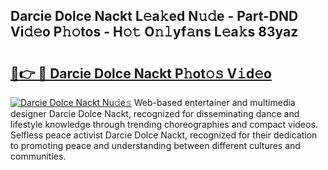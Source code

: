 ## Darcie Dolce Nackt L𝚎a𝚔ed N𝚞𝚍e - Part-DND Vi𝚍𝚎o P𝚑𝚘tos - H𝚘𝚝 O𝚗𝚕yf𝚊ns L𝚎a𝚔s 83yaz

# <h2><a href="http://kf41w8l.oniu.top/?m=Darcie+Dolce+Nackt">🔗👉 🔴 Darcie Dolce Nackt P𝚑ot𝚘𝚜 V𝚒d𝚎o</a></h2>

[![Darcie Dolce Nackt Nu𝚍e𝚜](https://i.imgur.com/0qMVB7G.gif)](http://kf41w8l.oniu.top/?m=Darcie+Dolce+Nackt)
Web-based entertainer and multimedia designer Darcie Dolce Nackt, recognized for disseminating dance and lifestyle knowledge through trending choreographies and compact videos. Selfless peace activist Darcie Dolce Nackt, recognized for their dedication to promoting peace and understanding between different cultures and communities.  
